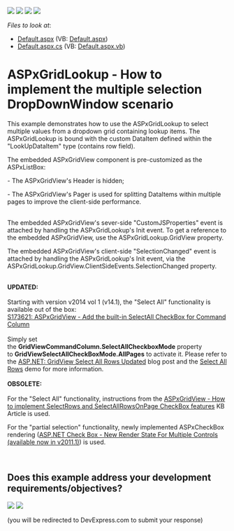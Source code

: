 <!-- default badges list -->
![](https://img.shields.io/endpoint?url=https://codecentral.devexpress.com/api/v1/VersionRange/128530889/11.1.7%2B)
[![](https://img.shields.io/badge/Open_in_DevExpress_Support_Center-FF7200?style=flat-square&logo=DevExpress&logoColor=white)](https://supportcenter.devexpress.com/ticket/details/E3467)
[![](https://img.shields.io/badge/📖_How_to_use_DevExpress_Examples-e9f6fc?style=flat-square)](https://docs.devexpress.com/GeneralInformation/403183)
[![](https://img.shields.io/badge/💬_Leave_Feedback-feecdd?style=flat-square)](#does-this-example-address-your-development-requirementsobjectives)
<!-- default badges end -->
<!-- default file list -->
*Files to look at*:

* [Default.aspx](./CS/WebSite/Default.aspx) (VB: [Default.aspx](./VB/WebSite/Default.aspx))
* [Default.aspx.cs](./CS/WebSite/Default.aspx.cs) (VB: [Default.aspx.vb](./VB/WebSite/Default.aspx.vb))
<!-- default file list end -->
# ASPxGridLookup - How to implement the multiple selection DropDownWindow scenario


<p>This example demonstrates how to use the ASPxGridLookup to select multiple values from a dropdown grid containing lookup items. The ASPxGridLookup is bound with the custom DataItem defined within the "LookUpDataItem" type (contains row field).</p>
<p>The embedded ASPxGridView component is pre-customized as the ASPxListBox:</p>
<p>- The ASPxGridView's Header is hidden;</p>
<p>- The ASPxGridView's Pager is used for splitting DataItems within multiple pages to improve the client-side performance.</p>
<p><br /> The embedded ASPxGridView's sever-side "CustomJSProperties" event is attached by handling the ASPxGridLookup's Init event. To get a reference to the embedded ASPxGridView, use the ASPxGridLookup.GridView property.</p>
<p>The embedded ASPxGridView's client-side "SelectionChanged" event is attached by handling the ASPxGridLookup's Init event, via the ASPxGridLookup.GridView.ClientSideEvents.SelectionChanged property.</p>
<p><br /><strong>UPDATED:</strong><br /><br />Starting with version v2014 vol 1 (v14.1), the "Select All" functionality is available out of the box:<br /><a href="https://www.devexpress.com/Support/Center/p/S173621">S173621: ASPxGridView - Add the built-in SelectAll CheckBox for Command Column</a><br /><br />Simply set the <strong>GridViewCommandColumn.SelectAllCheckboxMode</strong> property to <strong>GridViewSelectAllCheckBoxMode.AllPages</strong> to activate it. Please refer to the <a href="https://community.devexpress.com/blogs/aspnet/archive/2014/05/28/asp-net-gridview-select-all-rows-updated-coming-soon-in-v14-1.aspx">ASP.NET: GridView Select All Rows Updated</a> blog post and the <a href="http://demos.devexpress.com/ASPxGridViewDemos/Selection/AdvancedSelection.aspx">Select All Rows</a> demo for more information.<br /><br /><strong>OBSOLETE:</strong><br /><br /> For the "Select All" functionality, instructions from the <a href="https://www.devexpress.com/Support/Center/p/K18253">ASPxGridView - How to implement SelectRows and SelectAllRowsOnPage CheckBox features</a> KB Article is used.</p>
<p>For the "partial selection" functionality, newly implemented ASPxCheckBox rendering (<a href="http://community.devexpress.com/blogs/aspnet/archive/2011/04/26/asp-net-check-box-new-render-state-for-multiple-controls-coming-soon-in-2011-volume-1.aspx"><u>ASP.NET Check Box - New Render State For Multiple Controls (available now in v2011.1)</u></a>) is used.</p>

<br/>


<!-- feedback -->
## Does this example address your development requirements/objectives?

[<img src="https://www.devexpress.com/support/examples/i/yes-button.svg"/>](https://www.devexpress.com/support/examples/survey.xml?utm_source=github&utm_campaign=asp-net-web-forms-gridlookup-multiple-selection&~~~was_helpful=yes) [<img src="https://www.devexpress.com/support/examples/i/no-button.svg"/>](https://www.devexpress.com/support/examples/survey.xml?utm_source=github&utm_campaign=asp-net-web-forms-gridlookup-multiple-selection&~~~was_helpful=no)

(you will be redirected to DevExpress.com to submit your response)
<!-- feedback end -->
